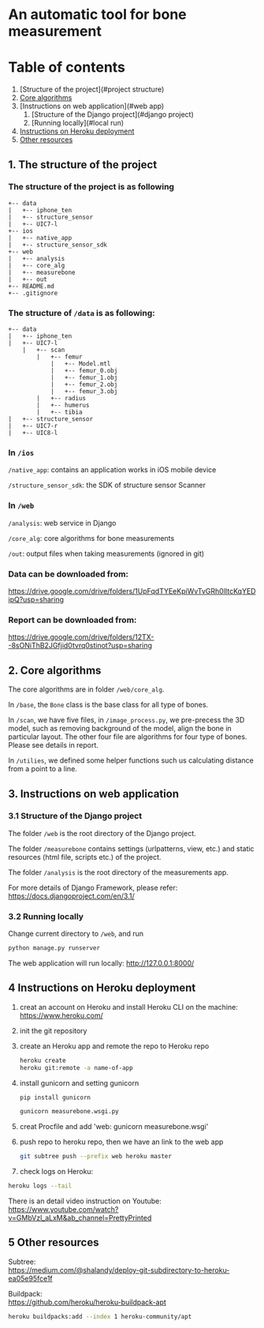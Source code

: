 # An automatic tool for bone measurement

# Table of contents
1. [Structure of the project](#project structure)
2. [Core algorithms](#algorithms)
3. [Instructions on web application](#web app)
    1. [Structure of the Django project](#django project)
    1. [Running locally](#local run)
4. [Instructions on Heroku deployment](#heroku)
5. [Other resources](#resources)


## 1. The structure of the project <a name="project structure"></a>

### The structure of the project is as following
```
+-- data
|   +-- iphone_ten
|   +-- structure_sensor
|   +-- UIC7-l
+-- ios
|   +-- native_app
|   +-- structure_sensor_sdk
+-- web
|   +-- analysis
|   +-- core_alg
|   +-- measurebone
|   +-- out
+-- README.md
+-- .gitignore
```

### The structure of `/data` is as following:

```
+-- data
|   +-- iphone_ten
|   +-- UIC7-l
    |   +-- scan
        |   +-- femur
            |   +-- Model.mtl
            |   +-- femur_0.obj
            |   +-- femur_1.obj
            |   +-- femur_2.obj
            |   +-- femur_3.obj
        |   +-- radius
        |   +-- humerus
        |   +-- tibia
|   +-- structure_sensor
|   +-- UIC7-r
|   +-- UIC8-l

```

### In `/ios` 

`/native_app`: contains an application works in iOS mobile device 

`/structure_sensor_sdk`: the SDK of structure sensor Scanner 

### In `/web` 

`/analysis`: web service in Django 

`/core_alg`: core algorithms for bone measurements 

`/out`: output files when taking measurements (ignored in git)

### Data can be downloaded from: 

https://drive.google.com/drive/folders/1UpFqdTYEeKpiWvTvGRh0lItcKqYEDipQ?usp=sharing

### Report can be downloaded from: 

https://drive.google.com/drive/folders/12TX--8sONiThB2JGfjid0tvrq0stinot?usp=sharing


## 2. Core algorithms <a name="algorithms"></a>
The core algorithms are in folder `/web/core_alg`.
 
In `/base`, the ```Bone``` class is the base class for all type of bones.

In `/scan`, we have five files, in `/image_process.py`, 
we pre-precess the 3D model, such as removing background of the model, align the bone in particular layout.
The other four file are algorithms for four type of bones. Please see details in report.

In `/utilies`, we defined some helper functions such us calculating distance from a point to a line.


## 3. Instructions on web application  <a name="django project"></a>
### 3.1 Structure of the Django project<a name="web app"></a>
The folder `/web` is the root directory of the Django project.

The folder `/measurebone` contains settings (urlpatterns, view, etc.) and 
static resources (html file, scripts etc.) of the project.

The folder `/analysis` is the root directory of the measurements app. 

For more details of Django Framework, please refer:  https://docs.djangoproject.com/en/3.1/

### 3.2 Running locally <a name="local run"></a>
Change current directory to `/web`, and run 
```bash
python manage.py runserver
```
The web application will run locally: http://127.0.0.1:8000/


## 4 Instructions on Heroku deployment <a name="heroku"></a>
1. creat an account on Heroku and install Heroku CLI on the machine: 
https://www.heroku.com/

1. init the git repository 

1. create an Heroku app and remote the repo to Heroku repo
    ```bash
    heroku create
    heroku git:remote -a name-of-app
    ```
1. install gunicorn and setting gunicorn
    ```bash
    pip install gunicorn 
    ```
     
    ```bash
    gunicorn measurebone.wsgi.py
    ```
1. creat Procfile and add 'web: gunicorn measurebone.wsgi'

1. push repo to heroku repo, then we have an link to the web app
    ```bash
    git subtree push --prefix web heroku master
    ```
   
1. check logs on Heroku:
```bash
heroku logs --tail
```

There is an detail video instruction on Youtube:
https://www.youtube.com/watch?v=GMbVzl_aLxM&ab_channel=PrettyPrinted


## 5 Other resources <a name="resources"></a>

Subtree: \
https://medium.com/@shalandy/deploy-git-subdirectory-to-heroku-ea05e95fce1f

Buildpack: \
https://github.com/heroku/heroku-buildpack-apt
```bash
heroku buildpacks:add --index 1 heroku-community/apt
```






